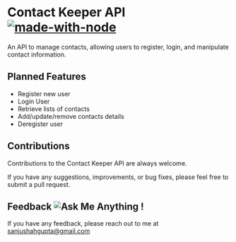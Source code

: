 # Contact Keeper API [![made-with-node](https://img.shields.io/badge/Made%20with-Node.js-1f425f.svg)](https://nodejs.org/)

An API to manage contacts, allowing users to register, login, and manipulate contact information.

## Planned Features
- Register new user
- Login User
- Retrieve lists of contacts
- Add/update/remove contacts details
- Deregister user
  
## Contributions

Contributions to the Contact Keeper API are always welcome.

If you have any suggestions, improvements, or bug fixes, please feel free to submit a pull request.

## Feedback ![Ask Me Anything !](https://img.shields.io/badge/Ask%20me-anything-1abc9c.svg)

If you have any feedback, please reach out to me at sanjushahgupta@gmail.com

